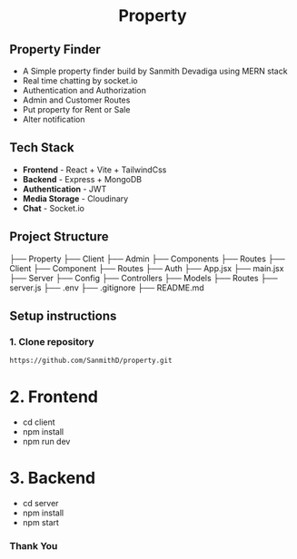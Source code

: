 <center>
<h1>Property</h1>
</center>

## Property Finder

- A Simple property finder build by Sanmith Devadiga using MERN stack 
- Real time chatting by socket.io
- Authentication and Authorization
- Admin and Customer Routes
- Put property for Rent or Sale
- Alter notification

## Tech Stack

- **Frontend** - React + Vite + TailwindCss
- **Backend** - Express + MongoDB
- **Authentication** - JWT 
- **Media Storage** - Cloudinary
- **Chat** - Socket.io

## Project Structure

├── Property
    ├── Client
        ├── Admin
            ├── Components
            ├── Routes
        ├── Client
            ├── Component
            ├── Routes
        ├── Auth
        ├── App.jsx
        ├── main.jsx
    ├── Server
        ├── Config
        ├── Controllers
        ├── Models
        ├── Routes
        ├── server.js
        ├── .env
    ├── .gitignore
    ├── README.md

## Setup instructions

### 1. Clone repository

```bash
https://github.com/SanmithD/property.git
```

# 2. Frontend
- cd client
- npm install
- npm run dev

# 3. Backend

- cd server
- npm install
- npm start

### Thank You

